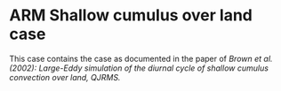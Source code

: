 # ARM Shallow cumulus over land case
This case contains the case as documented in the paper of *Brown et al. (2002): Large-Eddy simulation of the diurnal cycle of shallow cumulus convection over land, QJRMS.*
